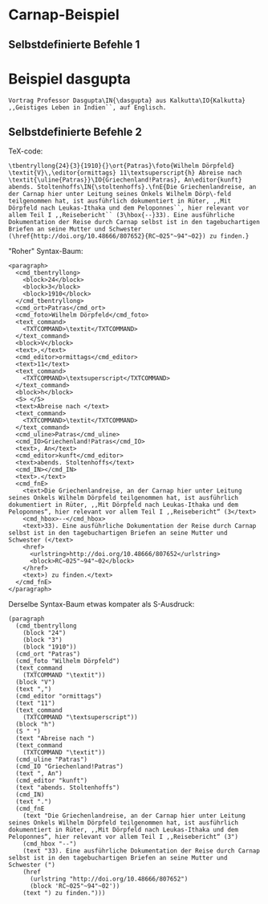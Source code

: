 # Carnap-Beispiel

## Selbstdefinierte Befehle 1

# Beispiel dasgupta

    Vortrag Professor Dasgupta\IN{\dasgupta} aus Kalkutta\IO{Kalkutta} ,,Geistiges Leben in Indien``, auf Englisch.


## Selbstdefinierte Befehle 2

TeX-code:

    \tbentryllong{24}{3}{1910}{}\ort{Patras}\foto{Wilhelm Dörpfeld}
    \textit{V}\,\editor{ormittags} 11\textsuperscript{h} Abreise nach \textit{\uline{Patras}}\IO{Griechenland!Patras}, An\editor{kunft} abends. Stoltenhoffs\IN{\stoltenhoffs}.\fnE{Die Griechenlandreise, an der Carnap hier unter Leitung seines Onkels Wilhelm Dörp\-feld teilgenommen hat, ist ausführlich dokumentiert in Rüter, ,,Mit Dörpfeld nach Leukas-Ithaka und dem Peloponnes``, hier relevant vor allem Teil I ,,Reisebericht`` (3\hbox{--}33). Eine ausführliche Dokumentation der Reise durch Carnap selbst ist in den tagebuchartigen Briefen an seine Mutter und Schwester (\href{http://doi.org/10.48666/807652}{RC~025"~94"~02}) zu finden.}

"Roher" Syntax-Baum:

    <paragraph>
      <cmd_tbentryllong>
        <block>24</block>
        <block>3</block>
        <block>1910</block>
      </cmd_tbentryllong>
      <cmd_ort>Patras</cmd_ort>
      <cmd_foto>Wilhelm Dörpfeld</cmd_foto>
      <text_command>
        <TXTCOMMAND>\textit</TXTCOMMAND>
      </text_command>
      <block>V</block>
      <text>,</text>
      <cmd_editor>ormittags</cmd_editor>
      <text>11</text>
      <text_command>
        <TXTCOMMAND>\textsuperscript</TXTCOMMAND>
      </text_command>
      <block>h</block>
      <S> </S>
      <text>Abreise nach </text>
      <text_command>
        <TXTCOMMAND>\textit</TXTCOMMAND>
      </text_command>
      <cmd_uline>Patras</cmd_uline>
      <cmd_IO>Griechenland!Patras</cmd_IO>
      <text>, An</text>
      <cmd_editor>kunft</cmd_editor>
      <text>abends. Stoltenhoffs</text>
      <cmd_IN></cmd_IN>
      <text>.</text>
      <cmd_fnE>
        <text>Die Griechenlandreise, an der Carnap hier unter Leitung seines Onkels Wilhelm Dörpfeld teilgenommen hat, ist ausführlich dokumentiert in Rüter, ,,Mit Dörpfeld nach Leukas-Ithaka und dem Peloponnes“, hier relevant vor allem Teil I ,,Reisebericht“ (3</text>
        <cmd_hbox>--</cmd_hbox>
        <text>33). Eine ausführliche Dokumentation der Reise durch Carnap selbst ist in den tagebuchartigen Briefen an seine Mutter und Schwester (</text>
        <href>
          <urlstring>http://doi.org/10.48666/807652</urlstring>
          <block>RC~025"~94"~02</block>
        </href>
        <text>) zu finden.</text>
      </cmd_fnE>
    </paragraph>

Derselbe Syntax-Baum etwas kompater als S-Ausdruck:

    (paragraph
      (cmd_tbentryllong
        (block "24")
        (block "3")
        (block "1910"))
      (cmd_ort "Patras")
      (cmd_foto "Wilhelm Dörpfeld")
      (text_command
        (TXTCOMMAND "\textit"))
      (block "V")
      (text ",")
      (cmd_editor "ormittags")
      (text "11")
      (text_command
        (TXTCOMMAND "\textsuperscript"))
      (block "h")
      (S " ")
      (text "Abreise nach ")
      (text_command
        (TXTCOMMAND "\textit"))
      (cmd_uline "Patras")
      (cmd_IO "Griechenland!Patras")
      (text ", An")
      (cmd_editor "kunft")
      (text "abends. Stoltenhoffs")
      (cmd_IN)
      (text ".")
      (cmd_fnE
        (text "Die Griechenlandreise, an der Carnap hier unter Leitung seines Onkels Wilhelm Dörpfeld teilgenommen hat, ist ausführlich dokumentiert in Rüter, ,,Mit Dörpfeld nach Leukas-Ithaka und dem Peloponnes“, hier relevant vor allem Teil I ,,Reisebericht“ (3")
        (cmd_hbox "--")
        (text "33). Eine ausführliche Dokumentation der Reise durch Carnap selbst ist in den tagebuchartigen Briefen an seine Mutter und Schwester (")
        (href
          (urlstring "http://doi.org/10.48666/807652")
          (block 'RC~025"~94"~02'))
        (text ") zu finden.")))